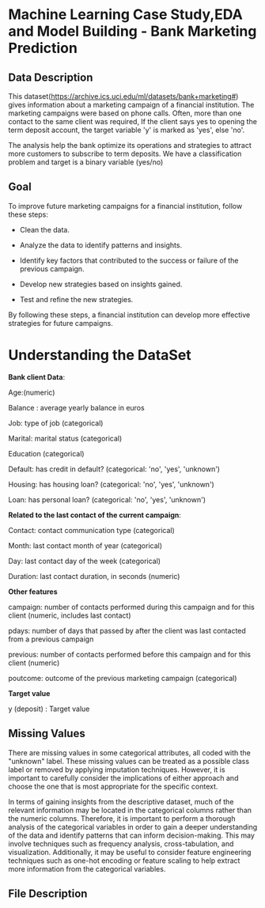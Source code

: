 # Machine Learning Case Study,EDA and Model Building - Bank Marketing Prediction

## **Data Description**

This dataset(https://archive.ics.uci.edu/ml/datasets/bank+marketing#) gives information about a marketing campaign of a financial institution. 
The marketing campaigns were based on phone calls. Often, more than one contact to the same client was required, If the client says yes to opening the term deposit account, the target variable 'y' is marked as 'yes', else 'no'.

The analysis help the bank optimize its operations and strategies to attract more customers to subscribe to term deposits.
We have a classification problem and target is a binary variable (yes/no)

## **Goal**  

To improve future marketing campaigns for a financial institution, follow these steps:

- Clean the data.


- Analyze the data to identify patterns and insights.


- Identify key factors that contributed to the success or failure of the previous campaign.


- Develop new strategies based on insights gained.


- Test and refine the new strategies.


By following these steps, a financial institution can develop more effective strategies for future campaigns.


# Understanding the DataSet

**Bank client Data**:

Age:(numeric)

Balance : average yearly balance in euros

Job: type of job (categorical)

Marital: marital status (categorical)

Education (categorical)

Default: has credit in default? (categorical: 'no', 'yes', 'unknown')

Housing: has housing loan? (categorical: 'no', 'yes', 'unknown')

Loan: has personal loan? (categorical: 'no', 'yes', 'unknown')

**Related to the last contact of the current campaign**:

Contact: contact communication type (categorical)

Month: last contact month of year (categorical)

Day: last contact day of the week (categorical)

Duration: last contact duration, in seconds (numeric)

**Other features**

campaign: number of contacts performed during this campaign and for this client (numeric, includes last contact)

pdays: number of days that passed by after the client was last contacted from a previous campaign 

previous: number of contacts performed before this campaign and for this client (numeric)

poutcome: outcome of the previous marketing campaign (categorical)

**Target value**

y (deposit) : Target value

## **Missing Values**

There are missing values in some categorical attributes, all coded with the "unknown" label. These missing values can be treated as a possible class label or removed by applying imputation techniques. However, it is important to carefully consider the implications of either approach and choose the one that is most appropriate for the specific context.

In terms of gaining insights from the descriptive dataset, much of the relevant information may be located in the categorical columns rather than the numeric columns. Therefore, it is important to perform a thorough analysis of the categorical variables in order to gain a deeper understanding of the data and identify patterns that can inform decision-making. This may involve techniques such as frequency analysis, cross-tabulation, and visualization. Additionally, it may be useful to consider feature engineering techniques such as one-hot encoding or feature scaling to help extract more information from the categorical variables.
 
 
 ## **File Description**
